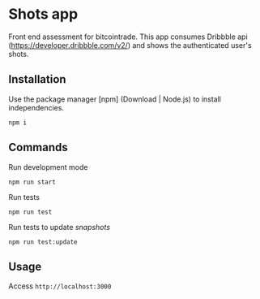# Shots app
Front end assessment for bitcointrade. This app consumes Dribbble api (https://developer.dribbble.com/v2/) and shows the authenticated user's shots.

## Installation

Use the package manager [npm] (Download | Node.js) to install independencies.

```
npm i
```

## Commands

Run development mode
```
npm run start
```

Run tests
```
npm run test
```

Run tests to update _snapshots_
```
npm run test:update
```

## Usage
Access ```http://localhost:3000``` 

